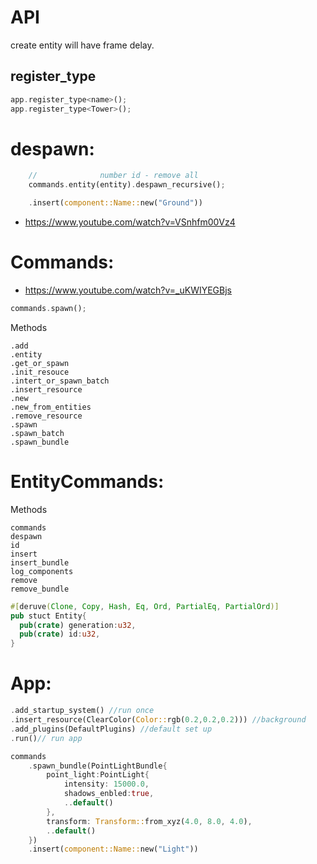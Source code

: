 

# API
  create entity will have frame delay.




## register_type
```rust
app.register_type<name>();
app.register_type<Tower>();
```


# despawn:

```rust
	//				number id - remove all 
	commands.entity(entity).despawn_recursive();
```


```rust
	.insert(component::Name::new("Ground"))
```
 * https://www.youtube.com/watch?v=VSnhfm00Vz4


# Commands:
 * https://www.youtube.com/watch?v=_uKWIYEGBjs

```rust
commands.spawn();
```

Methods
```
.add
.entity
.get_or_spawn
.init_resouce
.intert_or_spawn_batch
.insert_resource
.new
.new_from_entities
.remove_resource
.spawn
.spawn_batch
.spawn_bundle
```

# EntityCommands:


Methods
```
commands
despawn
id
insert
insert_bundle
log_components
remove
remove_bundle
```

```rust
#[deruve(Clone, Copy, Hash, Eq, Ord, PartialEq, PartialOrd)]
pub stuct Entity{
  pub(crate) generation:u32,
  pub(crate) id:u32,
}
```

# App:
```rust
.add_startup_system() //run once
.insert_resource(ClearColor(Color::rgb(0.2,0.2,0.2))) //background
.add_plugins(DefaultPlugins) //default set up
.run()// run app
```



```rust
commands
	.spawn_bundle(PointLightBundle{
		point_light:PointLight{
			intensity: 15000.0,
			shadows_enbled:true,
			..default()
		},
		transform: Transform::from_xyz(4.0, 8.0, 4.0),
		..default()
	})
	.insert(component::Name::new("Light"))
```
